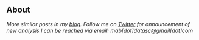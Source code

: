 ## About
*More similar posts in my [blog](https://data2decision.net/). Follow me on [Twitter](https://twitter.com/DataEnthus) for announcement of new analysis.I can be reached via email: mab[dot]datasc@gmail[dot]com* 
